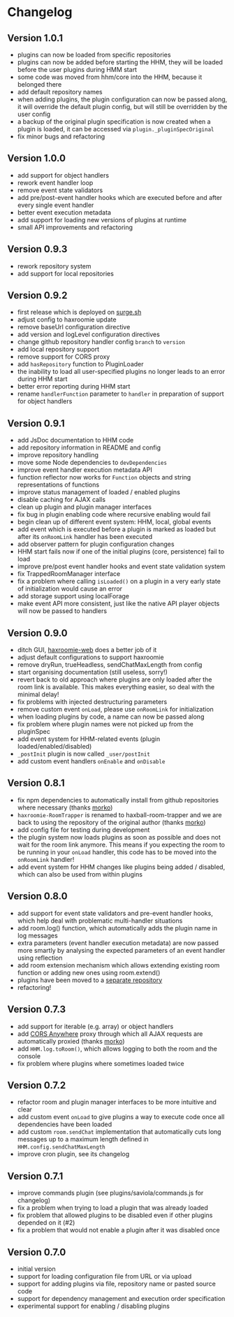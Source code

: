 # Changelog

## Version 1.0.1

- plugins can now be loaded from specific repositories
- plugins can now be added before starting the HHM, they will be loaded before
  the user plugins during HMM start
- some code was moved from hhm/core into the HHM, because it belonged there
- add default repository names
- when adding plugins, the plugin configuration can now be passed along, it
  will override the default plugin config, but will still be overridden by the
  user config
- a backup of the original plugin specification is now created when a plugin is
  loaded, it can be accessed via `plugin._pluginSpecOriginal`
- fix minor bugs and refactoring

## Version 1.0.0

- add support for object handlers
- rework event handler loop
- remove event state validators
- add pre/post-event handler hooks which are executed before and after every
  single event handler
- better event execution metadata
- add support for loading new versions of plugins at runtime
- small API improvements and refactoring

## Version 0.9.3

- rework repository system
- add support for local repositories

## Version 0.9.2

- first release which is deployed on [surge.sh](https://surge.sh)
- adjust config to haxroomie update
- remove baseUrl configuration directive
- add version and logLevel configuration directives
- change github repository handler config `branch` to `version`
- add local repository support
- remove support for CORS proxy
- add `hasRepository` function to PluginLoader
- the inability to load all user-specified plugins no longer leads to an error
  during HHM start
- better error reporting during HHM start
- rename `handlerFunction` parameter to `handler` in preparation of support for
  object handlers


## Version 0.9.1

- add JsDoc documentation to HHM code
- add repository information in README and config
- improve repository handling
- move some Node dependencies to `devDependencies`
- improve event handler execution metadata API
- function reflector now works for `Function` objects and string
  representations of functions
- improve status management of loaded / enabled plugins
- disable caching for AJAX calls
- clean up plugin and plugin manager interfaces
- fix bug in plugin enabling code where recursive enabling would fail
- begin clean up of different event system: HHM, local, global events
- add event which is executed before a plugin is marked as loaded but
  after its `onRoomLink` handler has been executed
- add observer pattern for plugin configuration changes
- HHM start fails now if one of the initial plugins (core, persistence)
  fail to load
- improve pre/post event handler hooks and event state validation system
- fix TrappedRoomManager interface
- fix a problem where calling `isLoaded()` on a plugin in a very early
  state of initialization would cause an error
- add storage support using localForage
- make event API more consistent, just like the native API player
  objects will now be passed to handlers


## Version 0.9.0

- ditch GUI, [haxroomie-web](https://github.com/morko/haxroomie-web) does a
  better job of it
- adjust default configurations to support haxroomie
- remove dryRun, trueHeadless, sendChatMaxLength from config
- start organising documentation (still useless, sorry!)
- revert back to old approach where plugins are only loaded after the room link
  is available. This makes everything easier, so deal with the minimal delay!
- fix problems with injected destructuring parameters
- remove custom event `onLoad`, please use `onRoomLink` for initialization
- when loading plugins by code, a name can now be passed along
- fix problem where plugin names were not picked up from the pluginSpec
- add event system for HHM-related events (plugin loaded/enabled/disabled)
- `_postInit` plugin is now called `_user/postInit`
- add custom event handlers `onEnable` and `onDisable`

## Version 0.8.1

- fix npm dependencies to automatically install from github repositories where
  necessary (thanks [morko](https://github.com/morko))
- `haxroomie-RoomTrapper` is renamed to haxball-room-trapper and we are back to
  using the repository of the original author (thanks
  [morko](https://github.com/morko))
- add config file for testing during development
- the plugin system now loads plugins as soon as possible and does not wait for
  the room link anymore. This means if you expecting the room to be running in
  your `onLoad` handler, this code has to be moved into the `onRoomLink` handler!
- add event system for HHM changes like plugins being added / disabled, which
  can also be used from within plugins

## Version 0.8.0

- add support for event state validators and pre-event handler hooks, which help
  deal with problematic multi-handler situations
- add room.log() function, which automatically adds the plugin name in log
  messages
- extra parameters (event handler execution metadata) are now passed more
  smartly by analysing the expected parameters of an event handler using
  reflection
- add room extension mechanism which allows extending existing room function or
  adding new ones using room.extend()
- plugins have been moved to a [separate repository](https://github.com/saviola777/hhm-plugins)
- refactoring!

## Version 0.7.3

- add support for iterable (e.g. array) or object handlers
- add [CORS Anywhere](https://github.com/Rob--W/cors-anywhere) proxy through
  which all AJAX requests are automatically proxied (thanks
  [morko](https://github.com/morko))
- add `HHM.log.toRoom()`, which allows logging to both the room and the console
- fix problem where plugins where sometimes loaded twice

## Version 0.7.2

- refactor room and plugin manager interfaces to be more intuitive and clear
- add custom event `onLoad` to give plugins a way to execute code once
  all dependencies have been loaded
- add custom `room.sendChat` implementation that automatically cuts long
  messages up to a maximum length defined in `HHM.config.sendChatMaxLength`
- improve cron plugin, see its changelog

## Version 0.7.1

- improve commands plugin (see plugins/saviola/commands.js for changelog)
- fix a problem when trying to load a plugin that was already loaded
- fix problem that allowed plugins to be disabled even if other plugins depended
  on it (#2)
- fix a problem that would not enable a plugin after it was disabled once


## Version 0.7.0

- initial version
- support for loading configuration file from URL or via upload
- support for adding plugins via file, repository name or pasted source code
- support for dependency management and execution order specification
- experimental support for enabling / disabling plugins

